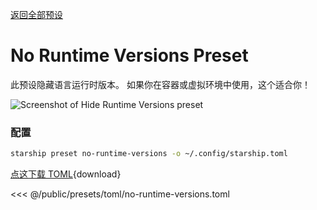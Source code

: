 [返回全部预设](./#no-runtime-versions)

# No Runtime Versions Preset

此预设隐藏语言运行时版本。 如果你在容器或虚拟环境中使用，这个适合你！

![Screenshot of Hide Runtime Versions preset](/presets/img/no-runtime-versions.png)

### 配置

```sh
starship preset no-runtime-versions -o ~/.config/starship.toml
```

[点这下载 TOML](/presets/toml/no-runtime-versions.toml){download}

<<< @/public/presets/toml/no-runtime-versions.toml
